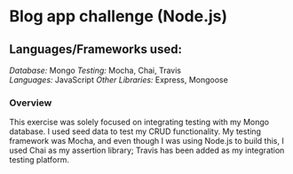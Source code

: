 Blog app challenge (Node.js) 
==========================
## **Languages/Frameworks used:** 
_Database:_ Mongo 
_Testing:_ Mocha, Chai, Travis  
_Languages:_ JavaScript
_Other Libraries:_ Express, Mongoose

### Overview
This exercise was solely focused on integrating testing with my Mongo database. I used seed data to test my CRUD functionality. My testing framework was Mocha, and even though I was using Node.js to build this, I used Chai as my assertion library; Travis has been added as my integration testing platform.

